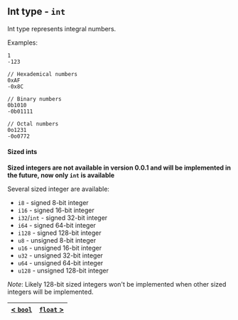 ## Int type - `int`
Int type represents integral numbers.

Examples:
```
1
-123

// Hexademical numbers
0xAF
-0x8C

// Binary numbers
0b1010
-0b01111

// Octal numbers
0o1231
-0o0772
```

#### Sized ints
**Sized integers are not available in version 0.0.1 and will be implemented in the future, now only `int` is available**

Several sized integer are available:
- `i8` - signed 8-bit integer
- `i16` - signed 16-bit integer
- `i32`/`int` - signed 32-bit integer
- `i64` - signed 64-bit integer
- `i128` - signed 128-bit integer
- `u8` - unsigned 8-bit integer
- `u16` - unsigned 16-bit integer
- `u32` - unsigned 32-bit integer
- `u64` - unsigned 64-bit integer
- `u128` - unsigned 128-bit integer

*Note*: Likely 128-bit sized integers won't be implemented when other sized integers will be implemented.


| [< `bool`](./bool.md) | [`float` >](./float.md) |
|:---:|:---:|
